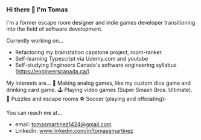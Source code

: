 ### Hi there 👋 I'm Tomas

I'm a former escape room designer and indie games developer transitioning into the field of software development.

Currently working on...
- Refactoring my brainstation capstone project, room-ranker.
- Self-learning Typescript via Udemy.com and youtube
- Self-studying Engineers Canada's software engineering syllabus (https://engineerscanada.ca/)

My interests are...
:game_die: Making analog games, like my custom dice game and drinking card game.
:joystick: Playing video games (Super Smash Bros. Ultimate).
:jigsaw: Puzzles and escape rooms
:soccer: Soccer (playing and officiating)- 

You can reach me at...
- email: tomasmartinez1424@gmail.com
- LinkedIn: www.linkedin.com/in/tomasemartinez

<!--
**tomas-tank3ngine/tomas-tank3ngine** is a ✨ _special_ ✨ repository because its `README.md` (this file) appears on your GitHub profile.

Here are some ideas to get you started:

- 🔭 I’m currently working on ...
- 🌱 I’m currently learning ...
- 👯 I’m looking to collaborate on ...
- 🤔 I’m looking for help with ...
- 💬 Ask me about ...
- 📫 How to reach me: ...
- 😄 Pronouns: ...
- ⚡ Fun fact: ...
-->
